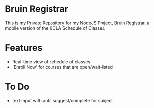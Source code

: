 # Bruin Registrar
This is my Private Repository for my NodeJS Project, Bruin Registrar, a mobile version of the UCLA Schedule of Classes.

# Features
- Real-time view of schedule of classes
- 'Enroll Now' for courses that are open/wait-listed

# To Do
- text input with auto suggest/complete for subject
